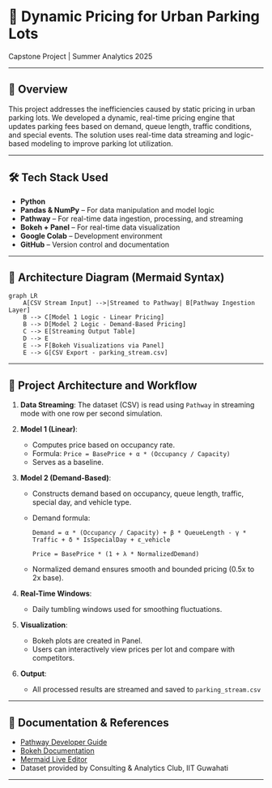 # 📌 Dynamic Pricing for Urban Parking Lots

Capstone Project | Summer Analytics 2025

---

## 📖 Overview

This project addresses the inefficiencies caused by static pricing in urban parking lots. We developed a dynamic, real-time pricing engine that updates parking fees based on demand, queue length, traffic conditions, and special events. The solution uses real-time data streaming and logic-based modeling to improve parking lot utilization.

---

## 🛠 Tech Stack Used

* **Python**
* **Pandas & NumPy** – For data manipulation and model logic
* **Pathway** – For real-time data ingestion, processing, and streaming
* **Bokeh + Panel** – For real-time data visualization
* **Google Colab** – Development environment
* **GitHub** – Version control and documentation

---

## 🧱 Architecture Diagram (Mermaid Syntax)

```mermaid
graph LR
    A[CSV Stream Input] -->|Streamed to Pathway| B[Pathway Ingestion Layer]
    B --> C[Model 1 Logic - Linear Pricing]
    B --> D[Model 2 Logic - Demand-Based Pricing]
    C --> E[Streaming Output Table]
    D --> E
    E --> F[Bokeh Visualizations via Panel]
    E --> G[CSV Export - parking_stream.csv]
```

---

## 🔄 Project Architecture and Workflow

1. **Data Streaming**: The dataset (CSV) is read using `Pathway` in streaming mode with one row per second simulation.

2. **Model 1 (Linear)**:

   * Computes price based on occupancy rate.
   * Formula: `Price = BasePrice + α * (Occupancy / Capacity)`
   * Serves as a baseline.

3. **Model 2 (Demand-Based)**:

   * Constructs demand based on occupancy, queue length, traffic, special day, and vehicle type.

   * Demand formula:

     `Demand = α * (Occupancy / Capacity) + β * QueueLength - γ * Traffic + δ * IsSpecialDay + ε_vehicle`

     `Price = BasePrice * (1 + λ * NormalizedDemand)`

   * Normalized demand ensures smooth and bounded pricing (0.5x to 2x base).

4. **Real-Time Windows**:

   * Daily tumbling windows used for smoothing fluctuations.

5. **Visualization**:

   * Bokeh plots are created in Panel.
   * Users can interactively view prices per lot and compare with competitors.

6. **Output**:

   * All processed results are streamed and saved to `parking_stream.csv`

---

## 📎 Documentation & References

* [Pathway Developer Guide](https://pathway.com/developers/user-guide/introduction/first_realtime_app_with_pathway/)
* [Bokeh Documentation](https://docs.bokeh.org/en/latest/index.html)
* [Mermaid Live Editor](https://mermaid.live/edit)
* Dataset provided by Consulting & Analytics Club, IIT Guwahati
---

